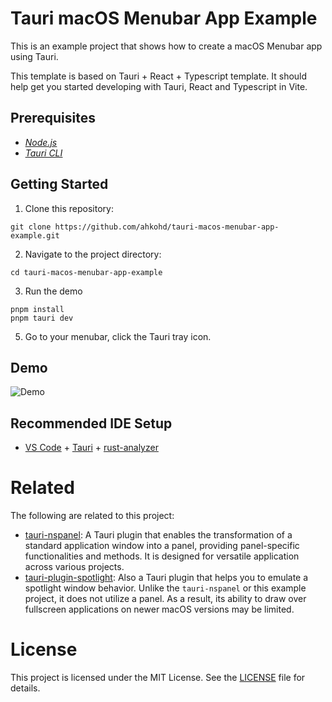 # Tauri macOS Menubar App Example

This is an example project that shows how to create a macOS Menubar app using Tauri.

This template is based on Tauri + React + Typescript template. It should help get you started developing with Tauri, React and Typescript in Vite.

## Prerequisites

- _[<ins>Node.js<ins>](https://nodejs.org)_
- _[<ins>Tauri CLI<ins>](https://tauri.studio/docs/getting-started/installation)_

## Getting Started

1. Clone this repository:

```
git clone https://github.com/ahkohd/tauri-macos-menubar-app-example.git
```

2. Navigate to the project directory:

```
cd tauri-macos-menubar-app-example
```

3. Run the demo

```
pnpm install
pnpm tauri dev
```

5. Go to your menubar, click the Tauri tray icon.

## Demo

![Demo](./demo.gif)

## Recommended IDE Setup

- [VS Code](https://code.visualstudio.com/) + [Tauri](https://marketplace.visualstudio.com/items?itemName=tauri-apps.tauri-vscode) + [rust-analyzer](https://marketplace.visualstudio.com/items?itemName=rust-lang.rust-analyzer)

# Related

The following are related to this project:

- [tauri-nspanel](https://github.com/ahkohd/tauri-nspanel/tree/main/examples/vanilla): A Tauri plugin that enables the transformation of a standard application window into a panel, providing panel-specific functionalities and methods. It is designed for versatile application across various projects.
- [tauri-plugin-spotlight](https://github.com/zzzze/tauri-plugin-spotlight): Also a Tauri plugin that helps you to emulate a spotlight window behavior. Unlike the `tauri-nspanel` or this example project, it does not utilize a panel. As a result, its ability to draw over fullscreen applications on newer macOS versions may be limited.

# License

This project is licensed under the MIT License. See the [LICENSE](./LICENSE.md) file for details.
